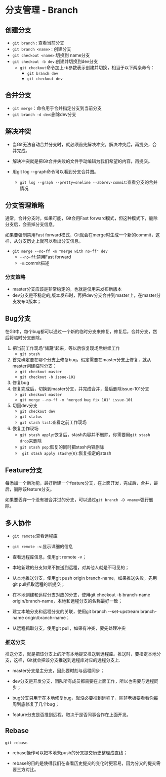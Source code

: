 # 分支管理 - Branch

## 创建分支
* `git branch` : 查看当前分支
* `git branch <name>` : 创建分支
* `git checkout <name>`:切换到 name分支
* `git checkout -b dev`:创建并切换到dev分支
    - `git checkout`命令加上-b参数表示创建并切换，相当于以下两条命令：
        * `git branch dev`
        * `git checkout dev`
## 合并分支
* `git merge`：命令用于合并指定分支到当前分支
* `git branch -d dev`:删除dev分支

## 解决冲突
- 当Git无法自动合并分支时，就必须首先解决冲突。解决冲突后，再提交，合并完成。

- 解决冲突就是把Git合并失败的文件手动编辑为我们希望的内容，再提交。

- 用git log --graph命令可以看到分支合并图。
    * `git log --graph --pretty=oneline --abbrev-commit`:查看分支的合并情况

## 分支管理策略
通常，合并分支时，如果可能，Git会用Fast forward模式，但这种模式下，删除分支后，会丢掉分支信息。

如果要强制禁用Fast forward模式，Git就会在merge时生成一个新的commit，这样，从分支历史上就可以看出分支信息。

* `git merge --no-ff -m "merge with no-ff" dev`
    - `--no-ff`:禁用Fast forward
    - `-m`:commit描述
### 分支策略
- master分支应该是非常稳定的，也就是仅用来发布新版本
- dev分支是不稳定的,版本发布时，再把dev分支合并到master上，在master分支发布0版本；
## Bug分支
在Git中，每个bug都可以通过一个新的临时分支来修复，修复后，合并分支，然后将临时分支删除。
1. 把当前工作现场“储藏”起来，等以后恢复现场后继续工作
    - `git stash` 
2. 首先确定要在哪个分支上修复bug，假定需要在master分支上修复，就从master创建临时分支：
    - `git checkout master`
    - `git checkout -b issue-101`
3. 修复bug
4. 修复完成后，切换到master分支，并完成合并，最后删除issue-101分支
    - `git checkout master`
    - `git merge --no-ff -m "merged bug fix 101" issue-101`
5. 切回dev分支 
    - `git checkout dev`
    - `git status`
    - `git stash list`:查看之前工作现场
6. 恢复工作现场
    - `git stash apply`:恢复后，stash内容并不删除，你需要用`git stash drop`来删除
    - `git stash pop`:恢复的同时把stash内容删除
    - ` git stash apply stash@{0}`:恢复指定的stash

## Feature分支
每添加一个新功能，最好新建一个feature分支，在上面开发，完成后，合并，最后，删除该feature分支。

如果要丢弃一个没有被合并过的分支，可以通过`git branch -D <name>`强行删除。

## 多人协作
* `git remote`:查看远程库
* `git remote -v`:显示详细的信息

* 查看远程库信息，使用git remote -v；

* 本地新建的分支如果不推送到远程，对其他人就是不可见的；

* 从本地推送分支，使用git push origin branch-name，如果推送失败，先用git pull抓取远程的新提交；

* 在本地创建和远程分支对应的分支，使用git checkout -b branch-name origin/branch-name，本地和远程分支的名称最好一致；

* 建立本地分支和远程分支的关联，使用git branch --set-upstream branch-name origin/branch-name；

* 从远程抓取分支，使用git pull，如果有冲突，要先处理冲突

### 推送分支
推送分支，就是把该分支上的所有本地提交推送到远程库。推送时，要指定本地分支，这样，Git就会把该分支推送到远程库对应的远程分支上.

* master分支是主分支，因此要时刻与远程同步；

* dev分支是开发分支，团队所有成员都需要在上面工作，所以也需要与远程同步；

* bug分支只用于在本地修复bug，就没必要推到远程了，除非老板要看看你每周到底修复了几个bug；

* feature分支是否推到远程，取决于是否同事合作在上面开发。


## Rebase
`git rebase`:
- rebase操作可以把本地未push的分叉提交历史整理成直线；

- rebase的目的是使得我们在查看历史提交的变化时更容易，因为分叉的提交需要三方对比。